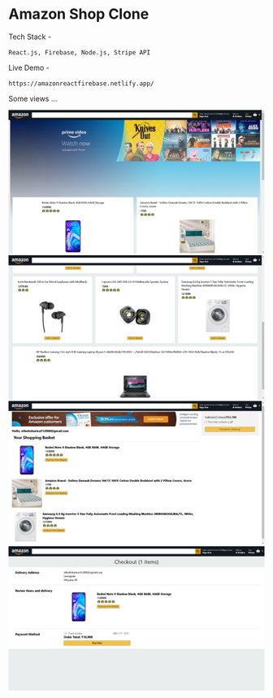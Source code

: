 # Amazon Shop Clone

Tech Stack - 
```
React.js, Firebase, Node.js, Stripe API
```

Live Demo - 
```
https://amazonreactfirebase.netlify.app/
```

Some views ... 

![alt text](https://github.com/niteshsh4rma/amazon-shop-clone/blob/main/screenshots/Screenshot%20(367).png)
![alt text](https://github.com/niteshsh4rma/amazon-shop-clone/blob/main/screenshots/Screenshot%20(368).png)
![alt text](https://github.com/niteshsh4rma/amazon-shop-clone/blob/main/screenshots/Screenshot%20(369).png)
![alt text](https://github.com/niteshsh4rma/amazon-shop-clone/blob/main/screenshots/Screenshot%20(371).png)
